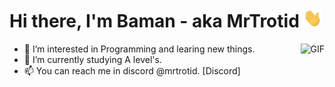 # Hi there, I'm Baman - aka MrTrotid <img width="30px" height="30" src="https://github.com/SatYu26/SatYu26/raw/master/Assets/Hi.gif" />
<img align="right" alt="GIF" height="160px" src="https://media.giphy.com/media/QsKdQidXLVqPS/giphy.gif?cid=82a1493b3kbni0g2jyq87nvye8j1ilnrx2x64qg4fccnr7xg&ep=v1_stickers_trending&rid=giphy.gif&ct=s" />



- 👀 I’m interested in Programming and learing new things.
- 🌱 I’m currently studying A level's.
- 📫 You can reach me in discord @mrtrotid. [Discord]

<!---
MrTrotid/MrTrotid is a ✨ special ✨ repository because its `README.md` (this file) appears on your GitHub profile.
You can click the Preview link to take a look at your changes.
--->
